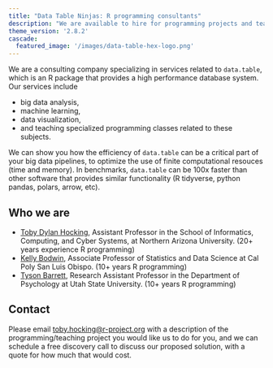 ```yaml
---
title: "Data Table Ninjas: R programming consultants"
description: "We are available to hire for programming projects and teaching seminars"
theme_version: '2.8.2'
cascade:
  featured_image: '/images/data-table-hex-logo.png'
---
```


We are a consulting company specializing in services related to
`data.table`, which is an R package that provides a high performance
database system. 
Our services include

* big data analysis, 
* machine learning, 
* data visualization,
* and teaching specialized programming classes related to these subjects.

We can show you how the efficiency of `data.table` can be a critical
part of your big data pipelines, to optimize the use of finite
computational resouces (time and memory). In benchmarks, `data.table`
can be 100x faster than other software that provides similar
functionality (R tidyverse, python pandas, polars, arrow, etc).

## Who we are

* [Toby Dylan Hocking](http://tdhock.github.io/), Assistant Professor in the School of Informatics, Computing, and Cyber Systems, at Northern Arizona University. (20+ years experience R programming)
* [Kelly Bodwin](https://www.kelly-bodwin.com/), Associate Professor of Statistics and Data Science at Cal Poly San Luis Obispo. (10+ years R programming)
* [Tyson Barrett](https://tysonbarrett.com/), Research Assistant Professor in the Department of Psychology at Utah State University. (10+ years R programming)

## Contact

Please email toby.hocking@r-project.org with a description of the programming/teaching project you would like us to do for you, and we can schedule a free discovery call to discuss our proposed solution, with a quote for how much that would cost.
